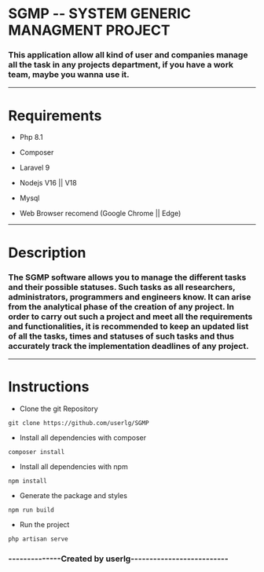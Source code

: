 # SGMP -- SYSTEM GENERIC MANAGMENT PROJECT

### This application allow all kind of user and companies manage all the task in any projects department, if you have a work team, maybe you wanna use it.

-----------

# Requirements

+ Php 8.1

+ Composer

+ Laravel 9

+ Nodejs V16 || V18

+ Mysql

+ Web Browser recomend (Google Chrome || Edge)

----------

# Description

### The SGMP software allows you to manage the different tasks and their possible statuses. Such tasks as all researchers, administrators, programmers and engineers know. It can arise from the analytical phase of the creation of any project. In order to carry out such a project and meet all the requirements and functionalities, it is recommended to keep an updated list of all the tasks, times and statuses of such tasks and thus accurately track the implementation deadlines of any project.

---------

# Instructions

+ Clone the git Repository
```
git clone https://github.com/userlg/SGMP
```
+ Install all dependencies with composer
```
composer install
```
+ Install all dependencies with npm
```
npm install
```
+ Generate the package and styles
```
npm run build
```
+ Run the project
```
php artisan serve
```

### --------------Created by userlg--------------------------